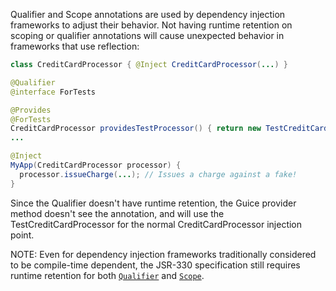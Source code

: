 Qualifier and Scope annotations are used by dependency injection frameworks to adjust their
behavior. Not having runtime retention on scoping or qualifier annotations will cause unexpected
behavior in frameworks that use reflection:

```java
class CreditCardProcessor { @Inject CreditCardProcessor(...) }

@Qualifier
@interface ForTests

@Provides
@ForTests
CreditCardProcessor providesTestProcessor() { return new TestCreditCardProcessor(...) }
...

@Inject
MyApp(CreditCardProcessor processor) {
  processor.issueCharge(...); // Issues a charge against a fake!
}
```
Since the Qualifier doesn't have runtime retention, the Guice provider method doesn't see the
annotation, and will use the TestCreditCardProcessor for the normal CreditCardProcessor injection
point.

NOTE: Even for dependency injection frameworks traditionally considered to be
compile-time dependent, the JSR-330 specification still requires runtime
retention for both [`Qualifier`] and [`Scope`].

[`Qualifier`]: http://docs.oracle.com/javaee/6/api/javax/inject/Qualifier.html
[`Scope`]: http://docs.oracle.com/javaee/6/api/javax/inject/Scope.html
